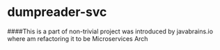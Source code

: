 # dumpreader-svc
####This is a part of non-trivial project was introduced by javabrains.io where am refactoring it to be Microservices Arch
